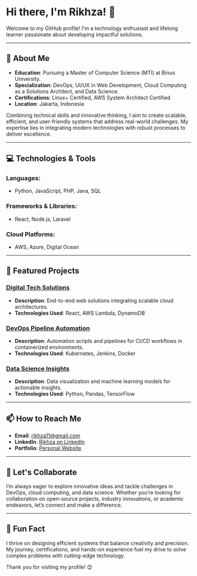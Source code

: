 # Hi there, I'm Rikhza! 👋

Welcome to my GitHub profile! I'm a technology enthusiast and lifelong learner passionate about developing impactful solutions.

---

## 🌟 About Me

- **Education**: Pursuing a Master of Computer Science (MTI) at Binus University.
- **Specialization**: DevOps, UI/UX in Web Development, Cloud Computing as a Solutions Architect, and Data Science.
- **Certifications**: Linux+ Certified, AWS System Architect Certified
- **Location**: Jakarta, Indonesia

Combining technical skills and innovative thinking, I aim to create scalable, efficient, and user-friendly systems that address real-world challenges. My expertise lies in integrating modern technologies with robust processes to deliver excellence.

---

## 💻 Technologies & Tools

### Languages:
- Python, JavaScript, PHP, Java, SQL

### Frameworks & Libraries:
- React, Node.js, Laravel

### Cloud Platforms:
- AWS, Azure, Digital Ocean

---

## 📂 Featured Projects

### [Digital Tech Solutions](https://github.com/rikhza/digital-tech-solutions)
- **Description**: End-to-end web solutions integrating scalable cloud architectures.
- **Technologies Used**: React, AWS Lambda, DynamoDB

### [DevOps Pipeline Automation](https://github.com/rikhza/devops-pipeline-automation)
- **Description**: Automation scripts and pipelines for CI/CD workflows in containerized environments.
- **Technologies Used**: Kubernetes, Jenkins, Docker

### [Data Science Insights](https://github.com/rikhza/data-science-insights)
- **Description**: Data visualization and machine learning models for actionable insights.
- **Technologies Used**: Python, Pandas, TensorFlow

---

## 📫 How to Reach Me

- **Email**: rikhza11@gmail.com
- **LinkedIn**: [Rikhza on LinkedIn](https://linkedin.com/in/rikhza)
- **Portfolio**: [Personal Website](https://rikhza.github.io/)

---

## 🤝 Let's Collaborate

I’m always eager to explore innovative ideas and tackle challenges in DevOps, cloud computing, and data science. Whether you’re looking for collaboration on open-source projects, industry innovations, or academic endeavors, let’s connect and make a difference.

---

## 🌟 Fun Fact

I thrive on designing efficient systems that balance creativity and precision. My journey, certifications, and hands-on experience fuel my drive to solve complex problems with cutting-edge technology.

Thank you for visiting my profile! 😊
